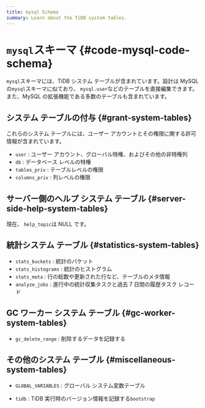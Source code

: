 ```yaml
---
title: mysql Schema
summary: Learn about the TiDB system tables.
---
```


# <code>mysql</code>スキーマ {#code-mysql-code-schema}

`mysql`スキーマには、TiDB システム テーブルが含まれています。設計は MySQL の`mysql`スキーマに似ており、 `mysql.user`などのテーブルを直接編集できます。また、MySQL の拡張機能である多数のテーブルも含まれています。

## システム テーブルの付与 {#grant-system-tables}

これらのシステム テーブルには、ユーザー アカウントとその権限に関する許可情報が含まれています。

-   `user` : ユーザー アカウント、グローバル特権、およびその他の非特権列
-   `db` : データベース レベルの特権
-   `tables_priv` : テーブルレベルの権限
-   `columns_priv` : 列レベルの権限

## サーバー側のヘルプ システム テーブル {#server-side-help-system-tables}

現在、 `help_topic`は NULL です。

## 統計システム テーブル {#statistics-system-tables}

-   `stats_buckets` : 統計のバケット
-   `stats_histograms` : 統計のヒストグラム
-   `stats_meta` : 行の総数や更新された行など、テーブルのメタ情報
-   `analyze_jobs` : 進行中の統計収集タスクと過去 7 日間の履歴タスク レコード

## GC ワーカー システム テーブル {#gc-worker-system-tables}

-   `gc_delete_range` : 削除するデータを記録する

## その他のシステム テーブル {#miscellaneous-system-tables}

-   `GLOBAL_VARIABLES` : グローバル システム変数テーブル

<CustomContent platform="tidb">

-   `tidb` : TiDB 実行時のバージョン情報を記録する`bootstrap`

</CustomContent>
